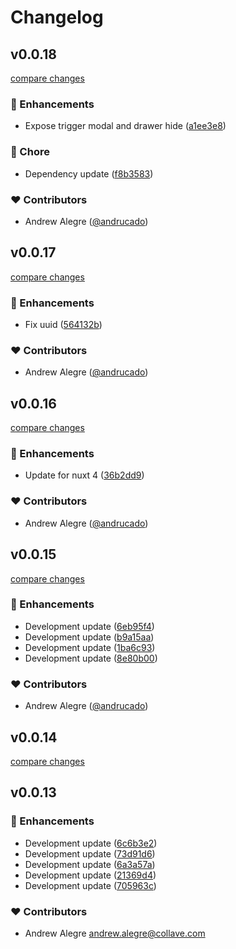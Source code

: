 # Changelog


## v0.0.18

[compare changes](https://github.com/andrucado/nuxt-layer-naiveui-ex/compare/v0.0.17...v0.0.18)

### 🚀 Enhancements

- Expose trigger modal and drawer hide ([a1ee3e8](https://github.com/andrucado/nuxt-layer-naiveui-ex/commit/a1ee3e8))

### 🏡 Chore

- Dependency update ([f8b3583](https://github.com/andrucado/nuxt-layer-naiveui-ex/commit/f8b3583))

### ❤️ Contributors

- Andrew Alegre ([@andrucado](https://github.com/andrucado))

## v0.0.17

[compare changes](https://github.com/andrucado/nuxt-layer-naiveui-ex/compare/v0.0.16...v0.0.17)

### 🚀 Enhancements

- Fix uuid ([564132b](https://github.com/andrucado/nuxt-layer-naiveui-ex/commit/564132b))

### ❤️ Contributors

- Andrew Alegre ([@andrucado](https://github.com/andrucado))

## v0.0.16

[compare changes](https://github.com/andrucado/nuxt-layer-naiveui-ex/compare/v0.0.15...v0.0.16)

### 🚀 Enhancements

- Update for nuxt 4 ([36b2dd9](https://github.com/andrucado/nuxt-layer-naiveui-ex/commit/36b2dd9))

### ❤️ Contributors

- Andrew Alegre ([@andrucado](https://github.com/andrucado))

## v0.0.15

[compare changes](https://github.com/andrucado/nuxt-layer-naiveui-ex/compare/v0.0.14...v0.0.15)

### 🚀 Enhancements

- Development update ([6eb95f4](https://github.com/andrucado/nuxt-layer-naiveui-ex/commit/6eb95f4))
- Development update ([b9a15aa](https://github.com/andrucado/nuxt-layer-naiveui-ex/commit/b9a15aa))
- Development update ([1ba6c93](https://github.com/andrucado/nuxt-layer-naiveui-ex/commit/1ba6c93))
- Development update ([8e80b00](https://github.com/andrucado/nuxt-layer-naiveui-ex/commit/8e80b00))

### ❤️ Contributors

- Andrew Alegre ([@andrucado](https://github.com/andrucado))

## v0.0.14

[compare changes](https://github.com/andrucado/nuxt-layer-naiveui-ex/compare/v0.0.13...v0.0.14)

## v0.0.13


### 🚀 Enhancements

- Development update ([6c6b3e2](https://github.com/andrucado/nuxt-layer-naiveui-ex/commit/6c6b3e2))
- Development update ([73d91d6](https://github.com/andrucado/nuxt-layer-naiveui-ex/commit/73d91d6))
- Development update ([6a3a57a](https://github.com/andrucado/nuxt-layer-naiveui-ex/commit/6a3a57a))
- Development update ([21369d4](https://github.com/andrucado/nuxt-layer-naiveui-ex/commit/21369d4))
- Development update ([705963c](https://github.com/andrucado/nuxt-layer-naiveui-ex/commit/705963c))

### ❤️ Contributors

- Andrew Alegre <andrew.alegre@collave.com>

